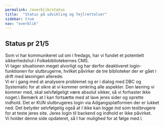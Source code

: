 ```yaml
---
permalink: /overblik/status
title:  "Status på udvikling og fejlrettelser"
sidebar: true
nav: "overblik"
---
```


## Status pr 21/5
Som vi har kommunikeret ud om i fredags, har vi fundet et potentielt sikkerhedshul i Folkebibliotekernes CMS.\
Vi tager situationen meget alvorligt og har derfor deaktiveret login-funktionen for slutbrugerne, hvilket påvirker de tre biblioteker der er gået i drift med løsningen allerede.\
Vi er i gang med at analysere problemet og er i dialog med DBC og Systematic for at sikre at vi kommer omkring alle aspekter. Den løsning vi kommer med, skal selvfølgeligt være absolut sikker, så vi forhaster ikke noget.\ 
Bemærk at I kan fortsætte med at lave jeres sider og oprette indhold. Det er KUN slutbrugeres login via Adgangsplatformen der er lukket ned. Det betyder selvfølgelig også at I ikke kan logge ind som testbrugere for at teste jeres site. Jeres login til backend og indhold er ikke påvirket.\
Vi holder denne side opdateret, så I har mulighed for at følge med.\
